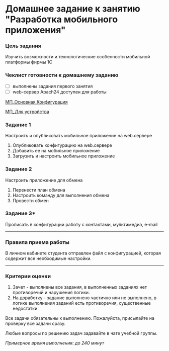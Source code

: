 # Домашнее задание к занятию "Разработка мобильного приложения"

### Цель задания

Изучить возможности и технологические особенности мобильной платформы фирмы 1С


### Чеклист готовности к домашнему заданию

- [ ] выполнены задания первого занятия
- [ ] web-сервер Apach24 доступен для работы

[МП_Основная Конфигурация](https://github.com/netology-code/onec-mid-homeworks/blob/main/MROC/_%D0%9C%D0%9F_%D0%9E%D1%81%D0%BD%D0%BE%D0%B2%D0%BD%D0%B0%D1%8F%20%D0%9A%D0%BE%D0%BD%D1%84%D0%B8%D0%B3%D1%83%D1%80%D0%B0%D1%86%D0%B8%D1%8F.dt)

[МП_Для устройства](https://github.com/netology-code/onec-mid-homeworks/blob/main/MROC/_%D0%9C%D0%9F_%D0%94%D0%BB%D1%8F%20%D1%83%D1%81%D1%82%D1%80%D0%BE%D0%B8%CC%86%D1%81%D1%82%D0%B2%D0%B0.dt)


### Задание 1

Настроить и опубликовать мобильное приложение на web.сервере 

1. Опубликовать конфигурацию на web.сервере 
2. Добавить ее на мобильное приложение
3. Загрузить и настроить мобильное приложение 



### Задание 2

Настроить приложение для обмена

1. Перенести план обмена
2. Настроить команду для выполнения обмена
3. Провести обмен




### Задание 3*

Прописать в конфигурации работу с контактами, мультимедиа, e-mail


------

### Правила приема работы

В личном кабинете студента отправлен файл с конфигурацией, которая содержит все необходимые настройки.

------
### Критерии оценки

1. Зачет - выполнены все задания, в выполненных заданиях нет противоречий и нарушения логики. 
2. На доработку - задание выполнено частично или не выполнено, в логике выполнения заданий есть противоречия, существенные недостатки.

Все задачи обязательны к выполнению. Пожалуйста, присылайте на проверку все задачи сразу.

Любые вопросы по решению задач задавайте в чате учебной группы.

*Примерное время выполнения: до 240 минут*
